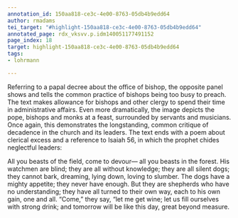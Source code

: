```yaml
---
annotation_id: 150aa818-ce3c-4e00-8763-05db4b9edd64
author: rmadams
tei_target: "#highlight-150aa818-ce3c-4e00-8763-05db4b9edd64"
annotated_page: rdx_vksvv.p.idm140051177491152
page_index: 18
target: highlight-150aa818-ce3c-4e00-8763-05db4b9edd64
tags:
- lohrmann

---
```

Referring to a papal decree about the office of bishop, the opposite panel shows and tells the common practice of bishops being too busy to preach. The text makes allowance for bishops and other clergy to spend their time in administrative affairs. Even more dramatically, the image depicts the pope, bishops and monks at a feast, surrounded by servants and musicians. Once again, this demonstrates the longstanding, common critique of decadence in the church and its leaders. The text ends with a poem about clerical excess and a reference to Isaiah 56, in which the prophet chides neglectful leaders:

All you beasts of the field, come to devour—
    all you beasts in the forest.
His watchmen are blind;
    they are all without knowledge;
they are all silent dogs;
    they cannot bark,
dreaming, lying down,
    loving to slumber.
The dogs have a mighty appetite;
    they never have enough.
But they are shepherds who have no understanding;
    they have all turned to their own way,
    each to his own gain, one and all.
“Come,” they say, “let me get wine;
    let us fill ourselves with strong drink;
and tomorrow will be like this day,
    great beyond measure.